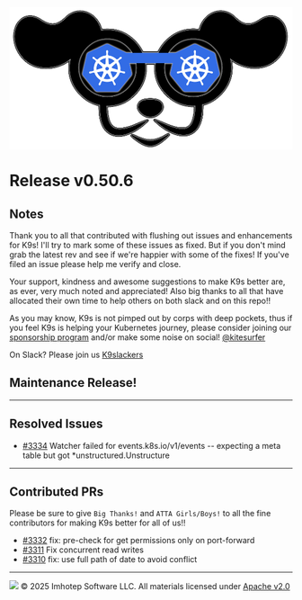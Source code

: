<img src="https://raw.githubusercontent.com/derailed/k9s/master/assets/k9s.png" align="center" width="800" height="auto"/>

# Release v0.50.6

## Notes

Thank you to all that contributed with flushing out issues and enhancements for K9s!
I'll try to mark some of these issues as fixed. But if you don't mind grab the latest rev
and see if we're happier with some of the fixes!
If you've filed an issue please help me verify and close.

Your support, kindness and awesome suggestions to make K9s better are, as ever, very much noted and appreciated!
Also big thanks to all that have allocated their own time to help others on both slack and on this repo!!

As you may know, K9s is not pimped out by corps with deep pockets, thus if you feel K9s is helping your Kubernetes journey,
please consider joining our [sponsorship program](https://github.com/sponsors/derailed) and/or make some noise on social! [@kitesurfer](https://twitter.com/kitesurfer)

On Slack? Please join us [K9slackers](https://join.slack.com/t/k9sers/shared_invite/zt-3360a389v-ElLHrb0Dp1kAXqYUItSAFA)

## Maintenance Release!

---

## Resolved Issues

* [#3334](https://github.com/derailed/k9s/issues/3334) Watcher failed for events.k8s.io/v1/events -- expecting a meta table but got *unstructured.Unstructure

---

## Contributed PRs

Please be sure to give `Big Thanks!` and `ATTA Girls/Boys!` to all the fine contributors for making K9s better for all of us!!

* [#3332](https://github.com/derailed/k9s/pull/3332) fix: pre-check for get permissions only on port-forward
* [#3311](https://github.com/derailed/k9s/pull/3311) Fix concurrent read writes
* [#3310](https://github.com/derailed/k9s/pull/3310) fix: use full path of date to avoid conflict

---
<img src="https://raw.githubusercontent.com/derailed/k9s/master/assets/imhotep_logo.png" width="32" height="auto"/> © 2025 Imhotep Software LLC. All materials licensed under [Apache v2.0](http://www.apache.org/licenses/LICENSE-2.0)